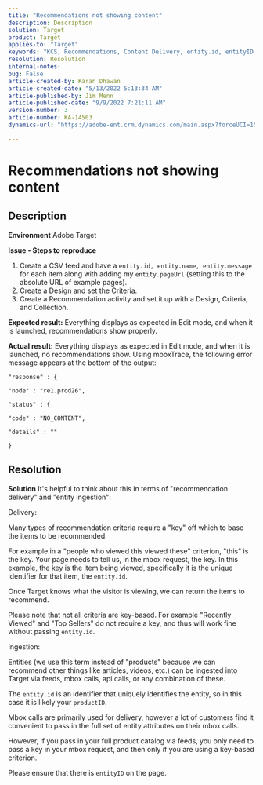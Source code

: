 ```yaml
---
title: "Recommendations not showing content"
description: Description
solution: Target
product: Target
applies-to: "Target"
keywords: "KCS, Recommendations, Content Delivery, entity.id, entityID, productID, key, identifier"
resolution: Resolution
internal-notes: 
bug: False
article-created-by: Karan Dhawan
article-created-date: "5/13/2022 5:13:34 AM"
article-published-by: Jim Menn
article-published-date: "9/9/2022 7:21:11 AM"
version-number: 3
article-number: KA-14503
dynamics-url: "https://adobe-ent.crm.dynamics.com/main.aspx?forceUCI=1&pagetype=entityrecord&etn=knowledgearticle&id=45c52a6f-7bd2-ec11-a7b5-00224809c101"

---
```

# Recommendations not showing content

## Description


<b>Environment</b>
 Adobe Target

<b>Issue - Steps to reproduce</b>

1. Create a CSV feed and have a `entity.id, entity.name, entity.message` for each item along with adding my `entity.pageUrl` (setting this to the absolute URL of example pages).
2. Create a Design and set the Criteria.
3. Create a Recommendation activity and set it up with a Design, Criteria, and Collection.


<b>Expected result:</b>
 Everything displays as expected in Edit mode, and when it is launched, recommendations show properly.

<b>Actual result:</b>
 ​​​​​​​Everything displays as expected in Edit mode, and when it is launched, no recommendations show.
 Using mboxTrace, the following error message appears at the bottom of the output:


```
"response" : {

"node" : "re1.prod26",

"status" : {

"code" : "NO_CONTENT",

"details" : ""

}
```



## Resolution


<b>Solution</b>
It's helpful to think about this in terms of "recommendation delivery" and "entity ingestion":



Delivery:

Many types of recommendation criteria require a "key" off which to base the items to be recommended.

For example in a "people who viewed this viewed these" criterion, "this" is the key. Your page needs to tell us, in the mbox request, the key. In this example, the key is the item being viewed, specifically it is the unique identifier for that item, the `entity.id`.

Once Target knows what the visitor is viewing, we can return the items to recommend.

Please note that not all criteria are key-based. For example "Recently Viewed" and "Top Sellers" do not require a key, and thus will work fine without passing `entity.id`.



Ingestion:

Entities (we use this term instead of "products" because we can recommend other things like articles, videos, etc.) can be ingested into Target via feeds, mbox calls, api calls, or any combination of these.

The `entity.id` is an identifier that uniquely identifies the entity, so in this case it is likely your `productID`.

Mbox calls are primarily used for delivery, however a lot of customers find it convenient to pass in the full set of entity attributes on their mbox calls.

However, if you pass in your full product catalog via feeds, you only need to pass a key in your mbox request, and then only if you are using a key-based criterion.



Please ensure that there is `entityID` on the page.
